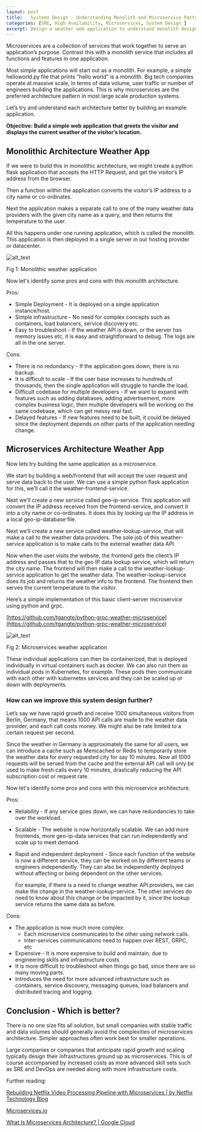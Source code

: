 ```yaml
---
layout: post
title:   Systems Design - Understanding Monolith and Microservice Patterns
categories: [SRE, High Availability, Microservices, System Design ]
excerpt: Design a weather web application to understand monolith design vs microservice design pattern 
---
```

Microservices are a collection of services that work together to serve an application’s purpose. Contrast this with a monolith service that includes all functions and features in one application. 

Most simple applications will start out as a monolith. For example, a  simple helloworld.py file  that prints ”hello world” is a monolith. Big tech companies operate at massive scale, in terms of data volume, user traffic or number of engineers building the applications. This is why microservices are the preferred architecture pattern in most large scale production systems. 

Let’s try and understand each architecture better by building an example application. 

**Objective: Build a simple web application that greets the visitor and displays the current weather of the visitor’s location.**


## Monolithic Architecture Weather App

If we were to build this in monolithic architecture, we might create a python flask application that accepts the HTTP Request, and get the visitor’s IP address from the browser. 

Then a function within the application converts the visitor’s IP address to a city name or co-ordinates.  

Next the application makes a separate call to one of the many weather data providers with the given city name as a query, and then returns the temperature to the user.  

All this happens under one running application, which is called the monolith. This application is then deployed in a single server in our hosting provider or datacenter. 


![alt_text](/images/weather-monolith.png "image_tooltip")


Fig 1: Monolithic weather application 

Now let's identify some pros and cons with this monolith architecture.

Pros:



* Simple Deployment - It is deployed on a single application instance/host. 
* Simple infrastructure - No need for complex concepts such as containers, load balancers, service discovery etc. 
* Easy to troubleshoot - If the weather API is down, or the server has memory issues etc, it is easy and straightforward to debug. The logs are all in the one server. 

Cons:



* There is no redundancy - If the application goes down, there is no backup. 
* It is difficult to scale - If the user base increases to hundreds of thousands, then the single application will struggle to handle the load.
* Difficult codebase for multiple developers - If we want to expand with features such as adding databases, adding advertisement, more complex business logic, then multiple developers will be working on the same codebase, which can get messy real fast. 
* Delayed features - If new features need to be built, it could be delayed since the deployment depends on other parts of the application needing change. 


## Microservices Architecture Weather App

Now lets try building the same application as a microservice. 

We start by  building a web/frontend that will accept the user request and serve data back to the user. We can use a simple python flask application for this, we’ll call it the weather-frontend-service.  

Next we’ll create a new service called geo-ip-service. This application will convert the IP address received from the frontend-service, and convert it into a city name or co-ordinates. It does this by looking up the IP address in a local geo-ip-database file. 

Next we’ll create a new service called weather-lookup-service, that will make a call to the weather data providers.  The sole job of this weather-service application is to make calls to the external weather data API. 

Now when the user visits the website, the frontend gets the client’s IP address and passes that to the geo IP data lookup service, which will return the city name.  The frontend will then make a call to the weather-lookup-service application to get the weather data. The weather-lookup-service does its job and returns the weather info to the frontend. The frontend then serves the current temperature to the visitor. 

Here’s a simple implementation of this basic client-server microservice using python and grpc. 

[https://github.com/tgangte/python-grpc-weather-microservice](https://github.com/tgangte/python-grpc-weather-microservice) 



![alt_text](/images/weather-microservice.png "image_tooltip")


Fig 2: Microservices weather application 

These individual applications can then be containerized, that is deployed individually in virtual containers such as docker. We can also run them as individual pods in Kubernetes, for example. These pods then communicate with each other with kubernetes services and they can be scaled up or down with deployments. 


### How can we improve this system design further? 

Let’s say we have rapid growth and receive 1000 simultaneous visitors from Berlin, Germany, that means 1000 API calls are made to the weather data provider, and each call costs money. We might also be rate limited to a certain request per second. 

Since the weather in Germany is approximately the same for all users, we can introduce a cache such as Memcached or Redis to temporarily store the weather data for every requested city for say 10 minutes. Now all 1000 requests will be served from the cache and the external API call will only be used to make fresh calls every 10 minutes, drastically reducing the API subscription cost or request rate.  

Now let's identify some pros and cons with this microservice architecture.

Pros:


* Reliability - If any service goes down, we can have redundancies to take over the workload. 
* Scalable - The website is now horizontally scalable. We can add more frontends, more geo-ip-data services that can run independently and scale up to meet demand. 
* Rapid and independent deployment - Since each function of the website is now a different service, they can be worked on by different teams or engineers independently. They can also be independently deployed without affecting or being dependent on the other services. 

    For example, if there is a need to change weather API providers, we can make the change in the weather-lookup-service. The other services do need to know about this change or be impacted by it, since the lookup service returns the same data as before. 


Cons:


* The application is now much more complex: 
    * Each microservice communicates to the other using network calls. 
    * Inter-services communications need to happen over REST, GRPC, etc
* Expensive - It is more expensive to build and maintain, due to engineering skills and infrastructure costs
* It is more difficult to troubleshoot when things go bad, since there are so many moving parts. 
* Introduces the need for more advanced infrastructure such as containers, service discovery, messaging queues, load balancers and distributed tracing and logging.


## Conclusion - Which is better?


There is no one size fits all solution, but small companies with stable traffic and data volumes should generally avoid the complexities of microservices architecture. Simpler approaches often work best for smaller operations.

Large companies or companies that anticipate rapid growth and scaling typically design their infrastructures ground up as microservices. This is of course accompanied by increased costs as more advanced skill sets such as SRE and DevOps are needed along with more infrastructure costs. 

Further reading: 

[Rebuilding Netflix Video Processing Pipeline with Microservices | by Netflix Technology Blog](https://netflixtechblog.com/rebuilding-netflix-video-processing-pipeline-with-microservices-4e5e6310e359)

[Microservices.io](https://microservices.io/)

[What Is Microservices Architecture? | Google Cloud](https://cloud.google.com/learn/what-is-microservices-architecture)
